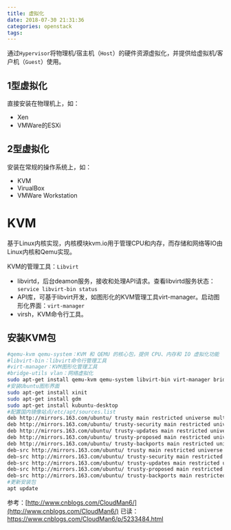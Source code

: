 ```yaml
---
title: 虚拟化
date: 2018-07-30 21:31:36
categories: openstack
tags:
---
```


通过`Hypervisor`将物理机/宿主机（`Host`）的硬件资源虚拟化，并提供给虚拟机/客户机（`Guest`）使用。

## 1型虚拟化

直接安装在物理机上，如：

+ Xen
+ VMWare的ESXi

## 2型虚拟化

安装在常规的操作系统上，如：

+ KVM
+ VirualBox
+ VMWare Workstation

# KVM

基于Linux内核实现，内核模块kvm.io用于管理CPU和内存，而存储和网络等IO由Linux内核和Qemu实现。

KVM的管理工具：`Libvirt`

+ libvirtd，后台deamon服务，接收和处理API请求。查看libvirtd服务状态：`service libvirt-bin status`
+ API库，可基于libvirt开发，如图形化的KVM管理工具virt-manager。启动图形化界面：`virt-manager`
+ virsh，KVM命令行工具。

## 安装KVM包

```bash
#qemu-kvm qemu-system：KVM 和 QEMU 的核心包，提供 CPU、内存和 IO 虚拟化功能
#libvirt-bin：libvirt命令行管理工具
#virt-manager：KVM图形化管理工具
#bridge-utils vlan：网络虚拟化
sudo apt-get install qemu-kvm qemu-system libvirt-bin virt-manager bridge-utils vlan
#安装Ubuntu图形界面
sudo apt-get install xinit
sudo apt-get install gdm
sudo apt-get install kubuntu-desktop
#配置国内镜像站点/etc/apt/sources.list
deb http://mirrors.163.com/ubuntu/ trusty main restricted universe multiverse
deb http://mirrors.163.com/ubuntu/ trusty-security main restricted universe multiverse
deb http://mirrors.163.com/ubuntu/ trusty-updates main restricted universe multiverse
deb http://mirrors.163.com/ubuntu/ trusty-proposed main restricted universe multiverse
deb http://mirrors.163.com/ubuntu/ trusty-backports main restricted universe multiverse
deb-src http://mirrors.163.com/ubuntu/ trusty main restricted universe multiverse
deb-src http://mirrors.163.com/ubuntu/ trusty-security main restricted universe multiverse
deb-src http://mirrors.163.com/ubuntu/ trusty-updates main restricted universe multiverse
deb-src http://mirrors.163.com/ubuntu/ trusty-proposed main restricted universe multiverse
deb-src http://mirrors.163.com/ubuntu/ trusty-backports main restricted universe multiverse
#更新安装包
apt update
```

参考：[http://www.cnblogs.com/CloudMan6/](http://www.cnblogs.com/CloudMan6/)
已读：https://www.cnblogs.com/CloudMan6/p/5233484.html
